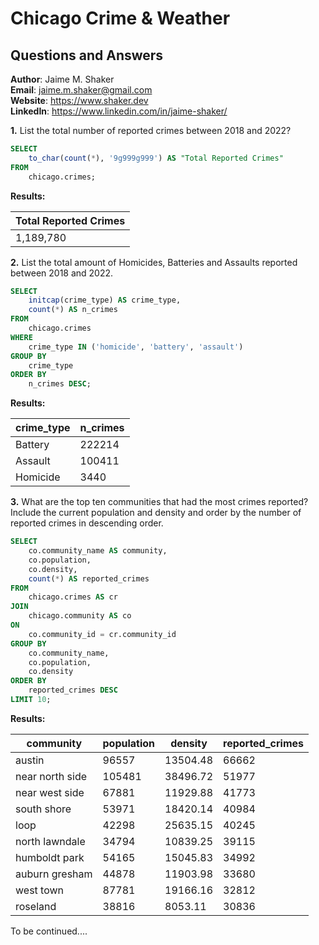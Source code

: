 # Chicago Crime & Weather
## Questions and Answers

**Author**: Jaime M. Shaker <br />
**Email**: jaime.m.shaker@gmail.com <br />
**Website**: https://www.shaker.dev <br />
**LinkedIn**: https://www.linkedin.com/in/jaime-shaker/  <br />


**1.**  List the total number of reported crimes between 2018 and 2022?

````sql
SELECT 
	to_char(count(*), '9g999g999') AS "Total Reported Crimes"
FROM 
	chicago.crimes;
````

**Results:**

Total Reported Crimes|
---------------------|
1,189,780           |

**2.** List the total amount of Homicides, Batteries and Assaults reported between 2018 and 2022.

````sql
SELECT 
	initcap(crime_type) AS crime_type,
	count(*) AS n_crimes
FROM 
	chicago.crimes
WHERE 
	crime_type IN ('homicide', 'battery', 'assault')
GROUP BY 
	crime_type
ORDER BY 
	n_crimes DESC;
````

**Results:**

crime_type|n_crimes|
----------|--------|
Battery   |  222214|
Assault   |  100411|
Homicide  |    3440|

**3.** What are the top ten communities that had the most crimes reported?  Include the current population and density and order by the number of reported crimes in descending order.

````sql
SELECT 
	co.community_name AS community,
	co.population,
	co.density,
	count(*) AS reported_crimes
FROM 
	chicago.crimes AS cr
JOIN
	chicago.community AS co
ON 
	co.community_id = cr.community_id
GROUP BY 
	co.community_name,
	co.population,
	co.density
ORDER BY 
	reported_crimes DESC
LIMIT 10;
````

**Results:**

community      |population|density |reported_crimes|
---------------|----------|--------|---------------|
austin         |     96557|13504.48|          66662|
near north side|    105481|38496.72|          51977|
near west side |     67881|11929.88|          41773|
south shore    |     53971|18420.14|          40984|
loop           |     42298|25635.15|          40245|
north lawndale |     34794|10839.25|          39115|
humboldt park  |     54165|15045.83|          34992|
auburn gresham |     44878|11903.98|          33680|
west town      |     87781|19166.16|          32812|
roseland       |     38816| 8053.11|          30836|

To be continued....













